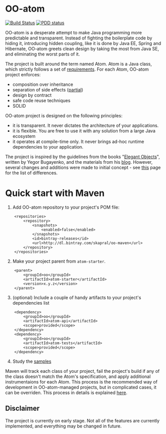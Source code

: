 # OO-atom

[![Build Status](https://img.shields.io/travis/project-avral/oo-atom/master.svg)](https://travis-ci.org/project-avral/oo-atom)
[![PDD status](http://www.0pdd.com/svg?name=project-avral/oo-atom)](http://www.0pdd.com/p?name=project-avral/oo-atom)

OO-atom is a desperate attempt to make Java programming more predictable and transparent. Instead of fighting the boilerplate code by hiding it, introducing hidden coupling, like it is done by Java EE, Spring and Hibernate, OO-atom greets clean design by taking the most from Java SE, and eliminating the worst parts of it.

The project is built around the term named Atom. Atom is a Java class, which strictly follows a set of [requirements](https://github.com/project-avral/oo-atom/ATOM_SPECIFICATION.md). For each Atom, OO-atom project enforces:
- composition over inheritance
- separation of side effects ([partial]())
- design by contract
- safe code reuse techniques
- SOLID

OO-atom project is designed on the following principles:
- it is transparent. It never dictates the architecture of your applications.
- it is flexible. You are free to use it with any solution from a large Java ecosystem
- it operates at compile-time only. It never brings ad-hoc runtime dependencies to your application.

The project is inspired by the guidelines from the books "[Elegant Objects](http://www.yegor256.com/elegant-objects.html)", written by Yegor Bugayenko, and the materials from his [blog](http://www.yegor256.com/tag/oop.html). However, several changes and additions were made to initial concept - see [this]() page for the list of differences.

# Quick start with Maven

1. Add OO-atom repository to your project's POM file:

```
    <repositories>
        <repository>
            <snapshots>
                <enabled>false</enabled>
            </snapshots>
            <id>bintray-releases</id>
            <url>http://dl.bintray.com/skapral/oo-maven</url>
        </repository>
    </repositories>
```

2. Make your project parent from `atom-starter`.

```
    <parent>
        <groupId>oo</groupId>
        <artifactId>atom-starter</artifactId>
        <version>x.y.z</version>
    </parent>
```

3. (optional) Include a couple of handy artifacts to your project's dependencies list

```
    <dependency>
        <groupId>oo</groupId>
        <artifactId>atom-api</artifactId>
        <scope>provided</scope>
    </dependency>
    <dependency>
        <groupId>oo</groupId>
        <artifactId>atom-tests</artifactId>
        <scope>provided</scope>
    </dependency>
```

4. Study the [samples](https://github.com/project-avral/oo-atom/atom-samples)

Maven will track each class of your project, fail the project's build if any of the class doesn't match the Atom's specification, and apply additional instrumentaions for each Atom. This process is the recommended way of development in OO-atom-managed projects, but in complicated cases, it can be overriden. This process in details is explained [here]().

## Disclaimer
The project is currently on early stage. Not all of the features are currently implemented, and everything may be changed in future.
